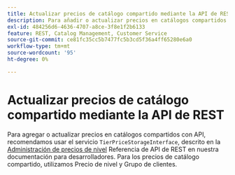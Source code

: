 ```yaml
---
title: Actualizar precios de catálogo compartido mediante la API de REST
description: Para añadir o actualizar precios en catálogos compartidos con API, recomendamos utilizar el servicio TierPriceStorageInterface, descrito en [Administrar precios de nivel](http://devdocs.magento.com/guides/v2.2/rest/modules/catalog-pricing.html#manage-tier-prices) Referencia de API de REST en nuestra documentación para desarrolladores. Para los precios de catálogo compartido, utilizamos Precio de nivel y Grupo de clientes.
exl-id: 484256d6-4636-4707-a8ce-3f8e1f2b6133
feature: REST, Catalog Management, Customer Service
source-git-commit: ce81fc35cc5b7477fc5b3cd5f36a4ff65280e6a0
workflow-type: tm+mt
source-wordcount: '95'
ht-degree: 0%

---
```


# Actualizar precios de catálogo compartido mediante la API de REST

Para agregar o actualizar precios en catálogos compartidos con API, recomendamos usar el servicio `TierPriceStorageInterface`, descrito en la [Administración de precios de nivel](http://devdocs.magento.com/guides/v2.2/rest/modules/catalog-pricing.html#manage-tier-prices) Referencia de API de REST en nuestra documentación para desarrolladores. Para los precios de catálogo compartido, utilizamos Precio de nivel y Grupo de clientes.
